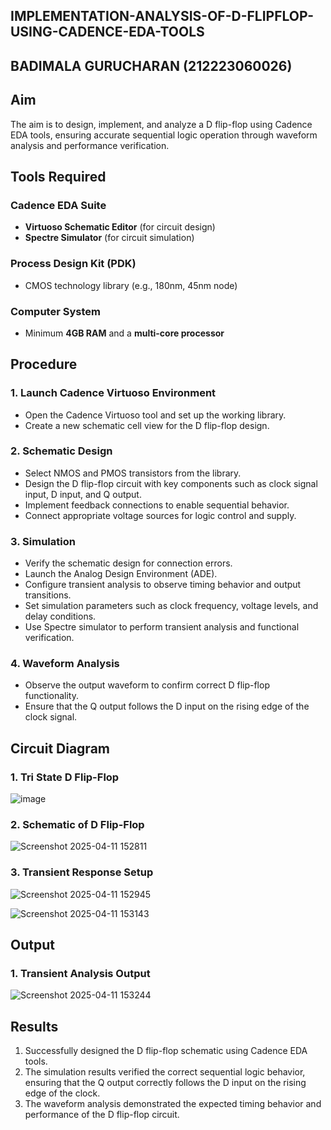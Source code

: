 
## IMPLEMENTATION-ANALYSIS-OF-D-FLIPFLOP-USING-CADENCE-EDA-TOOLS
## BADIMALA GURUCHARAN (212223060026)
## Aim
The aim is to design, implement, and analyze a D flip-flop using Cadence EDA tools, ensuring accurate sequential logic operation through waveform analysis and performance verification.

## Tools Required

### Cadence EDA Suite
- **Virtuoso Schematic Editor** (for circuit design)
- **Spectre Simulator** (for circuit simulation)

### Process Design Kit (PDK)
- CMOS technology library (e.g., 180nm, 45nm node)

### Computer System
- Minimum **4GB RAM** and a **multi-core processor**

## Procedure

### 1. Launch Cadence Virtuoso Environment
- Open the Cadence Virtuoso tool and set up the working library.
- Create a new schematic cell view for the D flip-flop design.

### 2. Schematic Design
- Select NMOS and PMOS transistors from the library.
- Design the D flip-flop circuit with key components such as clock signal input, D input, and Q output.
- Implement feedback connections to enable sequential behavior.
- Connect appropriate voltage sources for logic control and supply.

### 3. Simulation
- Verify the schematic design for connection errors.
- Launch the Analog Design Environment (ADE).
- Configure transient analysis to observe timing behavior and output transitions.
- Set simulation parameters such as clock frequency, voltage levels, and delay conditions.
- Use Spectre simulator to perform transient analysis and functional verification.

### 4. Waveform Analysis
- Observe the output waveform to confirm correct D flip-flop functionality.
- Ensure that the Q output follows the D input on the rising edge of the clock signal.

## Circuit Diagram

### 1. Tri State D Flip-Flop
![image](https://github.com/user-attachments/assets/ddf3603b-bdfd-41f2-8a98-4ad93862fd9f)

### 2. Schematic of D Flip-Flop
![Screenshot 2025-04-11 152811](https://github.com/user-attachments/assets/81533ec6-eb60-4b68-b437-f0bcd05f7020)



### 3. Transient Response Setup

![Screenshot 2025-04-11 152945](https://github.com/user-attachments/assets/473fbd43-a5dd-404c-8314-200589e8776c)


![Screenshot 2025-04-11 153143](https://github.com/user-attachments/assets/185eed4c-b76b-42bb-816a-591f723f43dd)


## Output

### 1. Transient Analysis Output
![Screenshot 2025-04-11 153244](https://github.com/user-attachments/assets/c6290bd5-c108-4bfb-8235-134e13a77955)



## Results
1. Successfully designed the D flip-flop schematic using Cadence EDA tools.
2. The simulation results verified the correct sequential logic behavior, ensuring that the Q output correctly follows the D input on the rising edge of the clock.
3. The waveform analysis demonstrated the expected timing behavior and performance of the D flip-flop circuit.
